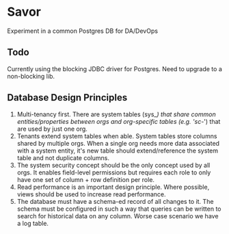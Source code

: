# Savor

Experiment in a common Postgres DB for DA/DevOps  

## Todo

Currently using the blocking JDBC driver for Postgres. Need to upgrade to a non-blocking lib.  

## Database Design Principles

1. Multi-tenancy first. There are system tables (sys_*) that share common entities/properties between orgs and org-specific tables (e.g. 'sc-*') that are used by just one org.
2. Tenants extend system tables when able. System tables store columns shared by multiple orgs. When a single org needs more data associated with a system entity, it's new table should extend/reference the system table and not duplicate columns.
3. The system security concept should be the only concept used by all orgs. It enables field-level permissions but requires each role to only have one set of column + row definition per role.
4. Read performance is an important design principle. Where possible, views should be used to increase read performance.
5. The database must have a schema-ed record of all changes to it. The schema must be configured in such a way that queries can be written to search for historical data on any column. Worse case scenario we have a log table. 
